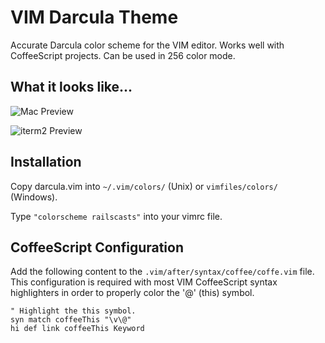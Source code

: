 # VIM Darcula Theme

Accurate Darcula color scheme for the VIM editor.  Works well with CoffeeScript projects.  Can be used in 256 color mode.

## What it looks like...

![Mac Preview](https://raw.githubusercontent.com/blueshirts/darcula/master/images/darcula1.png)

![iterm2 Preview](https://raw.githubusercontent.com/blueshirts/darcula/master/images/darcula2.png)

## Installation

Copy darcula.vim into `~/.vim/colors/` (Unix) or `vimfiles/colors/` (Windows).

Type `"colorscheme railscasts"` into your vimrc file.

## CoffeeScript Configuration

Add the following content to the `.vim/after/syntax/coffee/coffe.vim` file.  This configuration is required with most
VIM CoffeeScript syntax highlighters in order to properly color the '@' (this) symbol.

    " Highlight the this symbol.
    syn match coffeeThis "\v\@"
    hi def link coffeeThis Keyword
